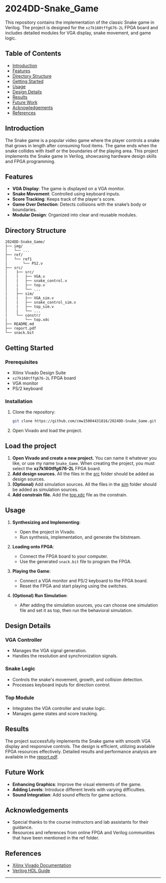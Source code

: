 # 2024DD-Snake_Game

This repository contains the implementation of the classic Snake game in Verilog. The project is designed for the `xz7k160tffg676-2L` FPGA board and includes detailed modules for VGA display, snake movement, and game logic.

## Table of Contents
- [Introduction](#introduction)
- [Features](#features)
- [Directory Structure](#directory-structure)
- [Getting Started](#getting-started)
- [Usage](#usage)
- [Design Details](#design-details)
- [Results](#results)
- [Future Work](#future-work)
- [Acknowledgements](#acknowledgements)
- [References](#references)

## Introduction
The Snake game is a popular video game where the player controls a snake that grows in length after consuming food items. The game ends when the snake collides with itself or the boundaries of the playing area. This project implements the Snake game in Verilog, showcasing hardware design skills and FPGA programming.

## Features
- **VGA Display**: The game is displayed on a VGA monitor.
- **Snake Movement**: Controlled using keyboard inputs.
- **Score Tracking**: Keeps track of the player's score.
- **Game Over Detection**: Detects collisions with the snake’s body or boundaries.
- **Modular Design**: Organized into clear and reusable modules.

## Directory Structure
```
2024DD-Snake_Game/
├── img/
│   └── ...
├── ref/
│   └── ref1
|       └── PS2.v
├── src/
│    ├── src/
|    |   ├── VGA.v
│    |   ├── snake_control.v
│    |   ├── top.v
│    |   └── ...
|    ├── sim/
|    |   ├── VGA_sim.v
│    |   ├── snake_control_sim.v
│    |   ├── top_sim.v
│    |   └── ...
|    └── constr/
|        └── top.xdc
├── README.md
├── report.pdf
└── snack.bit
```

## Getting Started
### Prerequisites
- Xilinx Vivado Design Suite
- `xz7k160tffg676-2L` FPGA board
- VGA monitor
- PS/2 keyboard

### Installation
1. Clone the repository:
    ```bash
    git clone https://github.com/cmw15004431816/2024DD-Snake_Game.git
    ```
2. Open Vivado and load the project.

## Load the project
1. **Open Vivado and create a new project.** You can name it whatever you like, or use my name `Snake_Game`. When creating the project, you must select the **xz7k160tffg676-2L** FPGA board.
2. **Add design sources.** All the files in the [src](src/src) folder should be added as design sources.
3. **(Optional)** Add simulation sources. All the files in the [sim](src/sim) folder should be added as simulation sources.
4. **Add constrain file.** Add the [top.xdc](src/constr/top.xdc) file as the constrain.

## Usage
1. **Synthesizing and Implementing**:
    - Open the project in Vivado.
    - Run synthesis, implementation, and generate the bitstream.

2. **Loading onto FPGA**:
    - Connect the FPGA board to your computer.
    - Use the generated `snack.bit` file to program the FPGA.

3. **Playing the Game**:
    - Connect a VGA monitor and PS/2 keyboard to the FPGA board.
    - Reset the FPGA and start playing using the switches.

4. **(Optional) Run Simulation**:
   - After adding the simulation sources, you can choose one simulation file and set it as top, then run the behavioral simulation.

## Design Details
### VGA Controller
- Manages the VGA signal generation.
- Handles the resolution and synchronization signals.

### Snake Logic
- Controls the snake's movement, growth, and collision detection.
- Processes keyboard inputs for direction control.

### Top Module
- Integrates the VGA controller and snake logic.
- Manages game states and score tracking.

## Results
The project successfully implements the Snake game with smooth VGA display and responsive controls. The design is efficient, utilizing available FPGA resources effectively. Detailed results and performance analysis are available in the [report.pdf](report.pdf).

## Future Work
- **Enhancing Graphics**: Improve the visual elements of the game.
- **Adding Levels**: Introduce different levels with varying difficulties.
- **Sound Integration**: Add sound effects for game actions.

## Acknowledgements
- Special thanks to the course instructors and lab assistants for their guidance.
- Resources and references from online FPGA and Verilog communities that have been mentioned in the ref folder.

## References
- [Xilinx Vivado Documentation](https://www.xilinx.com/support/documentation-navigation/design-hubs/dh0000-vivado-design-suite-hub.html)
- [Verilog HDL Guide](https://www.asic-world.com/verilog/veritut.html)

---
